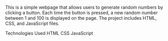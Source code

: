 This is a simple webpage that allows users to generate random numbers by clicking a button. Each time the button is pressed, a new random number between 1 and 100 is displayed on the page. The project includes HTML, CSS, and JavaScript files.

Technologies Used
HTML
CSS
JavaScript
